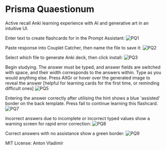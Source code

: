 # Prisma Quaestionum
Active recall Anki learning experience with AI and generative art in an intuitive UI.

Enter text to create flashcards for in the Prompt Assistant:
![PQ1](https://github.com/user-attachments/assets/fe920a27-18db-4025-be1a-2b34a880cc43)

Paste response into Couplet Catcher, then name the file to save it:
![PQ2](https://github.com/user-attachments/assets/10b134f5-0b20-4d83-adc0-f2ac14315a96)

Select which file to generate Anki deck, then click install:
![PQ3](https://github.com/user-attachments/assets/a1194174-4d31-4be6-9342-3a0b4ba54847)

Begin studying. The answer must be typed, and answer fields are switched with space, and their width corresponds to the answers within. Type as you would anything else. Press AltGr or hover over the generated image to reveal the answer [helpful for learning cards for the first time, or reminding difficult ones]
![PQ5](https://github.com/user-attachments/assets/0b7a4f41-1bc8-4569-8c88-3eddef0a3877)

Entering the answer correctly after utilising the hint shows a blue 'assisted' border on the back template. Press fail to continue learning this flashcard.
![PQ7](https://github.com/user-attachments/assets/a9565136-e31f-48f1-a708-03d6ace01656)

Incorrect answers due to incomplete or incorrect typed values show a warning screen for rapid error correction:
![PQ8](https://github.com/user-attachments/assets/923e3452-59b0-43be-8ee7-c19bf6f57c07)

Correct answers with no assistance show a green border:
![PQ9](https://github.com/user-attachments/assets/43c56de7-7627-4ff3-a1e9-d9f0470c89fb)

MIT License: Anton Vladimir
